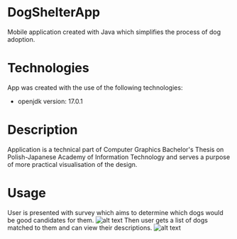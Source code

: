 # DogShelterApp

Mobile application created with Java which simplifies the process of dog adoption.

# Technologies

App was created with the use of the following technologies:

- openjdk version: 17.0.1

# Description

Application is a technical part of Computer Graphics Bachelor's Thesis on Polish-Japanese Academy of Information Technology and serves a purpose of more practical visualisation of the design.

# Usage

User is presented with survey which aims to determine which dogs would be good candidates for them.
![alt text](https://github.com/kacper-reja/Android-Stuido---DogShelterApp/blob/master/resources/survey.gif)
Then user gets a list of dogs matched to them and can view their descriptions.
![alt text](https://github.com/kacper-reja/Android-Stuido---DogShelterApp/blob/master/resources/list.gif)
